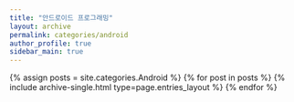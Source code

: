 ```yaml
---
title: "안드로이드 프로그래밍"
layout: archive
permalink: categories/android
author_profile: true
sidebar_main: true
---
```



{% assign posts = site.categories.Android %}
{% for post in posts %} {% include archive-single.html type=page.entries_layout %} {% endfor %}
